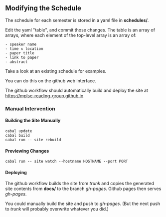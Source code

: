 ## Modifying the Schedule
The schedule for each semester is stored in a yaml file in **schedules/**.

Edit the yaml "table", and commit those changes.
The table is an array of arrays, where each element of the top-level array is an array of:
```
- speaker name
- time ∧ location
- paper title
- link to paper
- abstract
```
Take a look at an existing schedule for examples.

You can do this on the github web interface.

The github workflow should automatically build and deploy the site at
<https://mplse-reading-group.github.io>
### Manual Intervention
#### Building the Site Manually
    cabal update
    cabal build
    cabal run -- site rebuild
#### Previewing Changes
    cabal run -- site watch --hostname HOSTNAME --port PORT
#### Deploying
The github workflow builds the site from *trunk* and copies the generated site contents from **docs/** to the branch *gh-pages*.
Github pages then serves *gh-pages*.

You could manually build the site and push to *gh-pages*.
(But the next push to *trunk* will probably overwrite whatever you did.)

